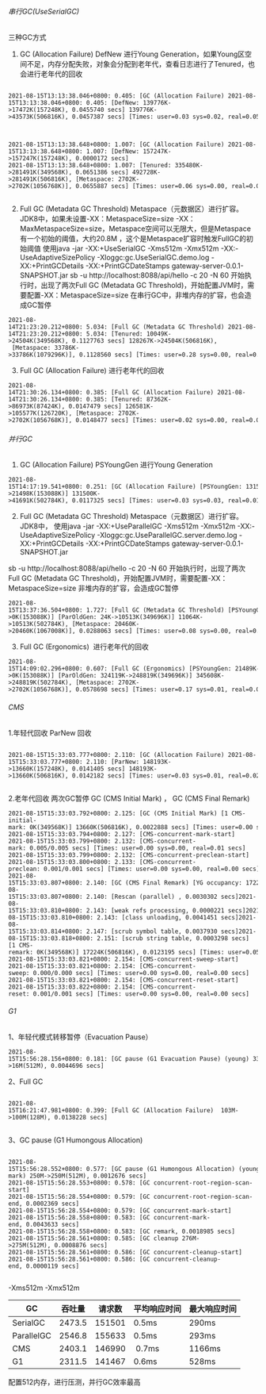 ###### 串行GC(UseSerialGC)
三种GC方式


1. GC (Allocation Failure) DefNew 进行Young Generation，如果Young区空间不足，内存分配失败，对象会分配到老年代，查看日志进行了Tenured，也会进行老年代的回收
```

2021-08-15T13:13:38.046+0800: 0.405: [GC (Allocation Failure) 2021-08-15T13:13:38.046+0800: 0.405: [DefNew: 139776K->17472K(157248K), 0.0455740 secs] 139776K->43573K(506816K), 0.0457387 secs] [Times: user=0.03 sys=0.02, real=0.05 secs] 



2021-08-15T13:13:38.648+0800: 1.007: [GC (Allocation Failure) 2021-08-15T13:13:38.648+0800: 1.007: [DefNew: 157247K->157247K(157248K), 0.0000172 secs]
2021-08-15T13:13:38.648+0800: 1.007: [Tenured: 335480K->281491K(349568K), 0.0651386 secs] 492728K->281491K(506816K), [Metaspace: 2702K->2702K(1056768K)], 0.0655887 secs] [Times: user=0.06 sys=0.00, real=0.07 secs] 


```
2. Full GC (Metadata GC Threshold) Metaspace（元数据区）进行扩容。JDK8中，如果未设置-XX：MetaspaceSize=size -XX：MaxMetaspaceSize=size，Metaspace空间可以无限大，但是Metaspace有一个初始的阈值，大约20.8M ，这个是Metaspace扩容时触发FullGC的初始阈值
使用java -jar -XX:+UseSerialGC -Xms512m -Xmx512m -XX:-UseAdaptiveSizePolicy -Xloggc:gc.UseSerialGC.demo.log -XX:+PrintGCDetails -XX:+PrintGCDateStamps gateway-server-0.0.1-SNAPSHOT.jar
sb -u http://localhost:8088/api/hello -c 20 -N 60
开始执行时，出现了两次Full GC (Metadata GC Threshold)，开始配置JVM时，需要配置-XX：MetaspaceSize=size
在串行GC中，非堆内存的扩容，也会造成GC暂停
```
2021-08-14T21:23:20.212+0800: 5.034: [Full GC (Metadata GC Threshold) 2021-08-14T21:23:20.212+0800: 5.034: [Tenured: 10049K->24504K(349568K), 0.1127763 secs] 128267K->24504K(506816K),
 [Metaspace: 33786K->33786K(1079296K)], 0.1128560 secs] [Times: user=0.28 sys=0.00, real=0.11 secs] 
```
3. Full GC (Allocation Failure) 进行老年代的回收
```
2021-08-14T21:30:26.134+0800: 0.385: [Full GC (Allocation Failure) 2021-08-14T21:30:26.134+0800: 0.385: [Tenured: 87362K->86973K(87424K), 0.0147479 secs] 126581K->105577K(126720K), [Metaspace: 2702K->2702K(1056768K)], 0.0148477 secs] [Times: user=0.02 sys=0.00, real=0.01 secs] 
```




###### 并行GC



1. GC (Allocation Failure)  PSYoungGen  进行Young Generation
```
2021-08-15T14:17:19.541+0800: 0.251: [GC (Allocation Failure) [PSYoungGen: 131500K->21498K(153088K)] 131500K->41691K(502784K), 0.0117325 secs] [Times: user=0.03 sys=0.03, real=0.01 secs] 
```
2. Full GC (Metadata GC Threshold) Metaspace（元数据区）进行扩容。JDK8中，
使用java -jar -XX:+UseParallelGC -Xms512m -Xmx512m -XX:-UseAdaptiveSizePolicy -Xloggc:gc.UseParallelGC.server.demo.log -XX:+PrintGCDetails -XX:+PrintGCDateStamps gateway-server-0.0.1-SNAPSHOT.jar

sb -u http://localhost:8088/api/hello -c 20 -N 60
开始执行时，出现了两次Full GC (Metadata GC Threshold)，开始配置JVM时，需要配置-XX：MetaspaceSize=size 非堆内存的扩容，会造成GC暂停
```
2021-08-15T13:37:36.504+0800: 1.727: [Full GC (Metadata GC Threshold) [PSYoungGen: 11040K->0K(153088K)] [ParOldGen: 24K->10513K(349696K)] 11064K->10513K(502784K), [Metaspace: 20460K->20460K(1067008K)], 0.0288063 secs] [Times: user=0.08 sys=0.00, real=0.03 secs] 
```
3. Full GC (Ergonomics)  进行老年代的回收
```
2021-08-15T14:09:02.296+0800: 0.607: [Full GC (Ergonomics) [PSYoungGen: 21489K->0K(153088K)] [ParOldGen: 324119K->248819K(349696K)] 345608K->248819K(502784K), [Metaspace: 2702K->2702K(1056768K)], 0.0578698 secs] [Times: user=0.17 sys=0.01, real=0.06 secs] 
```


###### CMS
1.年轻代回收  ParNew 回收
```

2021-08-15T15:33:03.777+0800: 2.110: [GC (Allocation Failure) 2021-08-15T15:33:03.777+0800: 2.110: [ParNew: 148193K->13660K(157248K), 0.0141405 secs] 148193K->13660K(506816K), 0.0142182 secs] [Times: user=0.03 sys=0.01, real=0.02 secs] 


```

2.老年代回收 两次GC暂停    GC (CMS Initial Mark) ，  GC (CMS Final Remark)
```
2021-08-15T15:33:03.792+0800: 2.125: [GC (CMS Initial Mark) [1 CMS-initial-mark: 0K(349568K)] 13660K(506816K), 0.0022888 secs] [Times: user=0.00 sys=0.00, real=0.00 secs] 
2021-08-15T15:33:03.794+0800: 2.127: [CMS-concurrent-mark-start]
2021-08-15T15:33:03.799+0800: 2.132: [CMS-concurrent-mark: 0.005/0.005 secs] [Times: user=0.00 sys=0.00, real=0.01 secs] 
2021-08-15T15:33:03.799+0800: 2.132: [CMS-concurrent-preclean-start]
2021-08-15T15:33:03.800+0800: 2.133: [CMS-concurrent-preclean: 0.001/0.001 secs] [Times: user=0.00 sys=0.00, real=0.00 secs] 
2021-08-15T15:33:03.807+0800: 2.140: [GC (CMS Final Remark) [YG occupancy: 17224 K (157248 K)]2021-08-15T15:33:03.807+0800: 2.140: [Rescan (parallel) , 0.0030302 secs]2021-08-15T15:33:03.810+0800: 2.143: [weak refs processing, 0.0000221 secs]2021-08-15T15:33:03.810+0800: 2.143: [class unloading, 0.0041451 secs]2021-08-15T15:33:03.814+0800: 2.147: [scrub symbol table, 0.0037930 secs]2021-08-15T15:33:03.818+0800: 2.151: [scrub string table, 0.0003298 secs][1 CMS-remark: 0K(349568K)] 17224K(506816K), 0.0123195 secs] [Times: user=0.05 sys=0.00, real=0.01 secs] 
2021-08-15T15:33:03.821+0800: 2.154: [CMS-concurrent-sweep-start]
2021-08-15T15:33:03.821+0800: 2.154: [CMS-concurrent-sweep: 0.000/0.000 secs] [Times: user=0.00 sys=0.00, real=0.00 secs] 
2021-08-15T15:33:03.821+0800: 2.154: [CMS-concurrent-reset-start]
2021-08-15T15:33:03.822+0800: 2.154: [CMS-concurrent-reset: 0.001/0.001 secs] [Times: user=0.00 sys=0.00, real=0.00 secs] 
```

###### G1
1、年轻代模式转移暂停（Evacuation Pause）
```
2021-08-15T15:56:28.156+0800: 0.181: [GC pause (G1 Evacuation Pause) (young) 33M->16M(512M), 0.0044696 secs]
```
2、Full GC
```

2021-08-15T16:21:47.981+0800: 0.399: [Full GC (Allocation Failure)  103M->100M(128M), 0.0138228 secs]


```
3、GC pause (G1 Humongous Allocation)
```

2021-08-15T15:56:28.552+0800: 0.577: [GC pause (G1 Humongous Allocation) (young) (initial-mark) 250M->250M(512M), 0.0012676 secs]
2021-08-15T15:56:28.553+0800: 0.578: [GC concurrent-root-region-scan-start]
2021-08-15T15:56:28.554+0800: 0.579: [GC concurrent-root-region-scan-end, 0.0002369 secs]
2021-08-15T15:56:28.554+0800: 0.579: [GC concurrent-mark-start]
2021-08-15T15:56:28.558+0800: 0.583: [GC concurrent-mark-end, 0.0043633 secs]
2021-08-15T15:56:28.558+0800: 0.583: [GC remark, 0.0018985 secs]
2021-08-15T15:56:28.561+0800: 0.585: [GC cleanup 276M->275M(512M), 0.0008876 secs]
2021-08-15T15:56:28.561+0800: 0.586: [GC concurrent-cleanup-start]
2021-08-15T15:56:28.561+0800: 0.586: [GC concurrent-cleanup-end, 0.0000119 secs]


```

-Xms512m -Xmx512m

| GC | 吞吐量 | 请求数  |  平均响应时间| 最大响应时间 |
| --- | --- | --- | --- | --- |
| SerialGC | 2473.5 | 151501 |0.5ms  |290ms  | 
| ParallelGC | 2546.8 | 155633 |0.5ms  | 293ms | 
| CMS | 2403.1 |146990  |  0.7ms | 1166ms | 
| G1 | 2311.5 | 141467 | 0.6ms |528ms  |

配置512内存，进行压测，并行GC效率最高